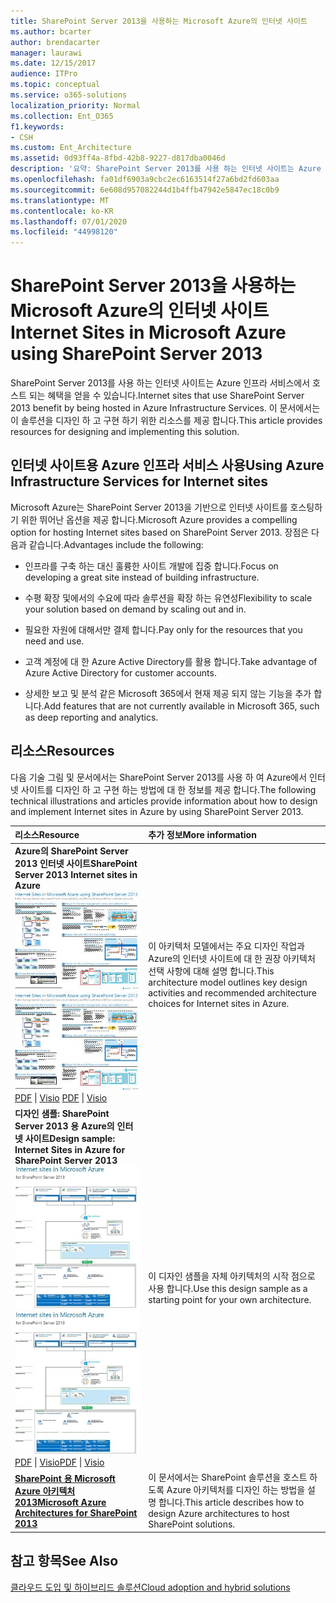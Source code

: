 ```yaml
---
title: SharePoint Server 2013을 사용하는 Microsoft Azure의 인터넷 사이트
ms.author: bcarter
author: brendacarter
manager: laurawi
ms.date: 12/15/2017
audience: ITPro
ms.topic: conceptual
ms.service: o365-solutions
localization_priority: Normal
ms.collection: Ent_O365
f1.keywords:
- CSH
ms.custom: Ent_Architecture
ms.assetid: 0d93ff4a-8fbd-42b8-9227-d817dba0046d
description: '요약: SharePoint Server 2013를 사용 하는 인터넷 사이트는 Azure 인프라 서비스에서 호스트 되는 이점을 활용할 수 있습니다. 이 문서에서는이 솔루션을 디자인 하 고 구현 하기 위한 리소스를 제공 합니다.'
ms.openlocfilehash: fa01df6903a9cbc2ec6163514f27a6bd2fd603aa
ms.sourcegitcommit: 6e608d957082244d1b4ffb47942e5847ec18c0b9
ms.translationtype: MT
ms.contentlocale: ko-KR
ms.lasthandoff: 07/01/2020
ms.locfileid: "44998120"
---
```

# <a name="internet-sites-in-microsoft-azure-using-sharepoint-server-2013"></a><span data-ttu-id="5382b-104">SharePoint Server 2013을 사용하는 Microsoft Azure의 인터넷 사이트</span><span class="sxs-lookup"><span data-stu-id="5382b-104">Internet Sites in Microsoft Azure using SharePoint Server 2013</span></span>

 <span data-ttu-id="5382b-105">SharePoint Server 2013를 사용 하는 인터넷 사이트는 Azure 인프라 서비스에서 호스트 되는 혜택을 얻을 수 있습니다.</span><span class="sxs-lookup"><span data-stu-id="5382b-105">Internet sites that use SharePoint Server 2013 benefit by being hosted in Azure Infrastructure Services.</span></span> <span data-ttu-id="5382b-106">이 문서에서는이 솔루션을 디자인 하 고 구현 하기 위한 리소스를 제공 합니다.</span><span class="sxs-lookup"><span data-stu-id="5382b-106">This article provides resources for designing and implementing this solution.</span></span>
  
## <a name="using-azure-infrastructure-services-for-internet-sites"></a><span data-ttu-id="5382b-107">인터넷 사이트용 Azure 인프라 서비스 사용</span><span class="sxs-lookup"><span data-stu-id="5382b-107">Using Azure Infrastructure Services for Internet sites</span></span>

<span data-ttu-id="5382b-108">Microsoft Azure는 SharePoint Server 2013을 기반으로 인터넷 사이트를 호스팅하기 위한 뛰어난 옵션을 제공 합니다.</span><span class="sxs-lookup"><span data-stu-id="5382b-108">Microsoft Azure provides a compelling option for hosting Internet sites based on SharePoint Server 2013.</span></span> <span data-ttu-id="5382b-109">장점은 다음과 같습니다.</span><span class="sxs-lookup"><span data-stu-id="5382b-109">Advantages include the following:</span></span>
  
- <span data-ttu-id="5382b-110">인프라를 구축 하는 대신 훌륭한 사이트 개발에 집중 합니다.</span><span class="sxs-lookup"><span data-stu-id="5382b-110">Focus on developing a great site instead of building infrastructure.</span></span>
    
- <span data-ttu-id="5382b-111">수평 확장 및에서의 수요에 따라 솔루션을 확장 하는 유연성</span><span class="sxs-lookup"><span data-stu-id="5382b-111">Flexibility to scale your solution based on demand by scaling out and in.</span></span>
    
- <span data-ttu-id="5382b-112">필요한 자원에 대해서만 결제 합니다.</span><span class="sxs-lookup"><span data-stu-id="5382b-112">Pay only for the resources that you need and use.</span></span>
    
- <span data-ttu-id="5382b-113">고객 계정에 대 한 Azure Active Directory를 활용 합니다.</span><span class="sxs-lookup"><span data-stu-id="5382b-113">Take advantage of Azure Active Directory for customer accounts.</span></span>
    
- <span data-ttu-id="5382b-114">상세한 보고 및 분석 같은 Microsoft 365에서 현재 제공 되지 않는 기능을 추가 합니다.</span><span class="sxs-lookup"><span data-stu-id="5382b-114">Add features that are not currently available in Microsoft 365, such as deep reporting and analytics.</span></span>
    
## <a name="resources"></a><span data-ttu-id="5382b-115">리소스</span><span class="sxs-lookup"><span data-stu-id="5382b-115">Resources</span></span>

<span data-ttu-id="5382b-116">다음 기술 그림 및 문서에서는 SharePoint Server 2013를 사용 하 여 Azure에서 인터넷 사이트를 디자인 하 고 구현 하는 방법에 대 한 정보를 제공 합니다.</span><span class="sxs-lookup"><span data-stu-id="5382b-116">The following technical illustrations and articles provide information about how to design and implement Internet sites in Azure by using SharePoint Server 2013.</span></span>
  
|<span data-ttu-id="5382b-117">**리소스**</span><span class="sxs-lookup"><span data-stu-id="5382b-117">**Resource**</span></span>|<span data-ttu-id="5382b-118">**추가 정보**</span><span class="sxs-lookup"><span data-stu-id="5382b-118">**More information**</span></span>|
|:-----|:-----|
|<span data-ttu-id="5382b-119">**Azure의 SharePoint Server 2013 인터넷 사이트**</span><span class="sxs-lookup"><span data-stu-id="5382b-119">**SharePoint Server 2013 Internet sites in Azure**</span></span> <br/> <span data-ttu-id="5382b-120">[![SharePoint를 사용한 Azure의 인터넷 사이트 이미지](media/MS-AZ-SPInternetSites.jpg)          ](https://go.microsoft.com/fwlink/p/?LinkId=392552)</span><span class="sxs-lookup"><span data-stu-id="5382b-120">[![Image of Internet sites in Azure using SharePoint](media/MS-AZ-SPInternetSites.jpg)          ](https://go.microsoft.com/fwlink/p/?LinkId=392552)</span></span> <br/> <span data-ttu-id="5382b-121">[PDF](https://go.microsoft.com/fwlink/p/?LinkId=392552) \| [          ](https://go.microsoft.com/fwlink/p/?LinkId=392551) [Visio](https://go.microsoft.com/fwlink/p/?LinkId=392551)  </span><span class="sxs-lookup"><span data-stu-id="5382b-121">[PDF](https://go.microsoft.com/fwlink/p/?LinkId=392552)  \| [          ](https://go.microsoft.com/fwlink/p/?LinkId=392551)[Visio](https://go.microsoft.com/fwlink/p/?LinkId=392551)</span></span> <br/> |<span data-ttu-id="5382b-122">이 아키텍처 모델에서는 주요 디자인 작업과 Azure의 인터넷 사이트에 대 한 권장 아키텍처 선택 사항에 대해 설명 합니다.</span><span class="sxs-lookup"><span data-stu-id="5382b-122">This architecture model outlines key design activities and recommended architecture choices for Internet sites in Azure.</span></span>  <br/> |
|<span data-ttu-id="5382b-123">**디자인 샘플: SharePoint Server 2013 용 Azure의 인터넷 사이트**</span><span class="sxs-lookup"><span data-stu-id="5382b-123">**Design sample: Internet Sites in Azure for SharePoint Server 2013**</span></span> <br/> <span data-ttu-id="5382b-124">[![디자인 샘플 이미지: SharePoint 2013용 Microsoft Azure의 인터넷 사이트](media/MS-AZ-InternetSitesDesignSample.jpg)          ](https://go.microsoft.com/fwlink/p/?LinkId=392549)</span><span class="sxs-lookup"><span data-stu-id="5382b-124">[![Image of the Design sample: Internet sites in Microsoft Azure for SharePoint 2013](media/MS-AZ-InternetSitesDesignSample.jpg)          ](https://go.microsoft.com/fwlink/p/?LinkId=392549)</span></span> <br/> <span data-ttu-id="5382b-125">[PDF](https://go.microsoft.com/fwlink/p/?LinkId=392549)  \| [Visio](https://go.microsoft.com/fwlink/p/?LinkId=392548)</span><span class="sxs-lookup"><span data-stu-id="5382b-125">[PDF](https://go.microsoft.com/fwlink/p/?LinkId=392549)  \| [Visio](https://go.microsoft.com/fwlink/p/?LinkId=392548)</span></span> <br/> |<span data-ttu-id="5382b-126">이 디자인 샘플을 자체 아키텍처의 시작 점으로 사용 합니다.</span><span class="sxs-lookup"><span data-stu-id="5382b-126">Use this design sample as a starting point for your own architecture.</span></span>  <br/> |
|<span data-ttu-id="5382b-127">**[SharePoint 용 Microsoft Azure 아키텍처 2013](microsoft-azure-architectures-for-sharepoint-2013.md)**</span><span class="sxs-lookup"><span data-stu-id="5382b-127">**[Microsoft Azure Architectures for SharePoint 2013](microsoft-azure-architectures-for-sharepoint-2013.md)**</span></span> <br/> |<span data-ttu-id="5382b-128">이 문서에서는 SharePoint 솔루션을 호스트 하도록 Azure 아키텍처를 디자인 하는 방법을 설명 합니다.</span><span class="sxs-lookup"><span data-stu-id="5382b-128">This article describes how to design Azure architectures to host SharePoint solutions.</span></span>  <br/> |

## <a name="see-also"></a><span data-ttu-id="5382b-129">참고 항목</span><span class="sxs-lookup"><span data-stu-id="5382b-129">See Also</span></span>

[<span data-ttu-id="5382b-130">클라우드 도입 및 하이브리드 솔루션</span><span class="sxs-lookup"><span data-stu-id="5382b-130">Cloud adoption and hybrid solutions</span></span>](cloud-adoption-and-hybrid-solutions.yml)



